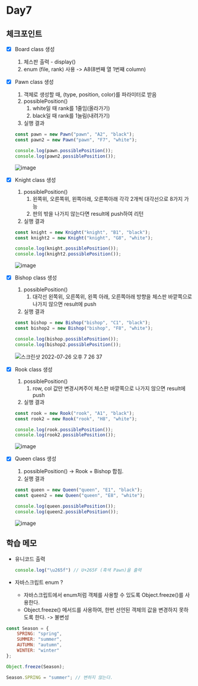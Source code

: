 # Day7

## 체크포인트
- [x] Board class 생성
  1. 체스판 출력 - display()
  2. enum (file, rank) 사용 -> A8(8번째 열 1번쨰 column)

- [x] Pawn class 생성
  1. 객체로 생성할 때, (type, position, color)를 파라미터로 받음
  2. possiblePosition()
     1. white일 때 rank를 1줄임(올라가기)
     2. black일 때 rank를 1늘림(내려가기) 
  3. 실행 결과
  ```javascript
  const pawn = new Pawn("pawn", "A2", "black");
  const pawn2 = new Pawn("pawn", "F7", "white");

  console.log(pawn.possiblePosition());
  console.log(pawn2.possiblePosition());
  ```
  ![image](https://user-images.githubusercontent.com/64758931/180969573-bb110bfa-9485-4cf3-9872-35cbee732279.png)

- [x] Knight class 생성
  1. possiblePosition()
     1. 왼쪽위, 오른쪽위, 왼쪽아래, 오른쪽아래 각각 2개씩 대각선으로 8가지 가능
     2. 판의 밖을 나가지 않는다면 result에 push하여 리턴
  2. 실행 결과
  ```javascript
  const knight = new Knight("knight", "B1", "black");
  const knight2 = new Knight("knight", "G8", "white");

  console.log(knight.possiblePosition());
  console.log(knight2.possiblePosition());
  ```
  ![image](https://user-images.githubusercontent.com/64758931/180969662-24af7bc7-0cb9-4997-b367-62c4e32552f5.png)

- [x] Bishop class 생성
  1.  possiblePosition()
      1. 대각선 왼쪽위, 오른쪽위, 왼쪽 아래, 오른쪽아래 방향을 체스판 바깥쪽으로 나가지 않으면 result에 push
  2.  실행 결과
    ```javascript
    const bishop = new Bishop("bishop", "C1", "black");
    const bishop2 = new Bishop("bishop", "F8", "white");

    console.log(bishop.possiblePosition());
    console.log(bishop2.possiblePosition());

    ``` 
    ![스크린샷 2022-07-26 오후 7 26 37](https://user-images.githubusercontent.com/64758931/180984963-7295255b-4b82-45f9-a30e-b011947f6543.png)

- [x] Rook class 생성
  1.  possiblePosition()
      1.  row, col 값만 변경시켜주어 체스판 바깥쪽으로 나가지 않으면 result에 push
  2.  실행 결과
    ```javascript
    const rook = new Rook("rook", "A1", "black");
    const rook2 = new Rook("rook", "H8", "white");

    console.log(rook.possiblePosition());
    console.log(rook2.possiblePosition());
    ```
    ![image](https://user-images.githubusercontent.com/64758931/180995495-48afabd6-31e3-47d2-b8f8-c3052418fc9d.png)
- [x] Queen class 생성
  1.  possiblePosition() -> Rook + Bishop 합침. 
  2.  실행 결과
    ```javascript
  const queen = new Queen("queen", "E1", "black");
  const queen2 = new Queen("queen", "E8", "white");

  console.log(queen.possiblePosition());
  console.log(queen2.possiblePosition());
    ```
    ![image](https://user-images.githubusercontent.com/64758931/180998006-4e0017f7-554e-4db4-b54d-9ee949b96120.png)

## 학습 메모

- 유니코드 출력
  ```javascript
  console.log("\u265f") // U+265F (흑색 Pawn)을 출력
  ```

-  자바스크립트 enum ?
   - 자바스크립트에서 enum처럼 객체를 사용할 수 있도록 Object.freeze()를 사용한다. 
   - Object.freeze() 메서드를 사용하여, 한번 선언된 객체의 값을 변경하지 못하도록 한다. -> 불변성
```javascript
const Season = {
    SPRING: "spring",
    SUMMER: "summer",
    AUTUMN: "autumn",
    WINTER: "winter"
};

Object.freeze(Season);

Season.SPRING = "summer"; // 변하지 않는다.
```
